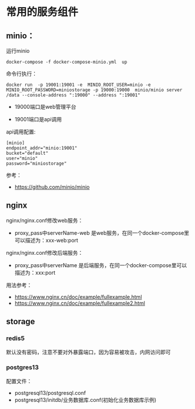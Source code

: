 # 常用的服务组件


##  minio：

运行minio

``` docker-compose -f docker-compose-minio.yml  up ```




命令行执行：

``` docker run  -p 19001:19001 -e  MINIO_ROOT_USER=minio -e MINIO_ROOT_PASSWORD=miniostorage -p 19000:19000  minio/minio server /data --console-address ":19000" --address ":19001" ```

- 19000端口是web管理平台

- 19001端口是api调用


api调用配置:
```
[minio]
endpoint_addr="minio:19001"
bucket="default"
user="minio"
password="miniostorage"
```

参考：

- https://github.com/minio/minio

## nginx

nginx/nginx.conf修改web服务：
- proxy_pass中serverName-web 是web服务，在同一个docker-compose里可以描述为：xxx-web:port


nginx/nginx.conf修改后端服务：

- proxy_pass中serverName 是后端服务，在同一个docker-compose里可以描述为：xxx:port
 
用法参考：
- https://www.nginx.cn/doc/example/fullexample.html
- https://www.nginx.cn/doc/example/fullexample2.html

## storage

### redis5

默认没有密码，注意不要对外暴露端口，因为容易被攻击，内网访问即可

### postgres13

配置文件：
- postgresql13/postgresql.conf
- postgresql13/initdb/业务数据库.conf(初始化业务数据库示例)

